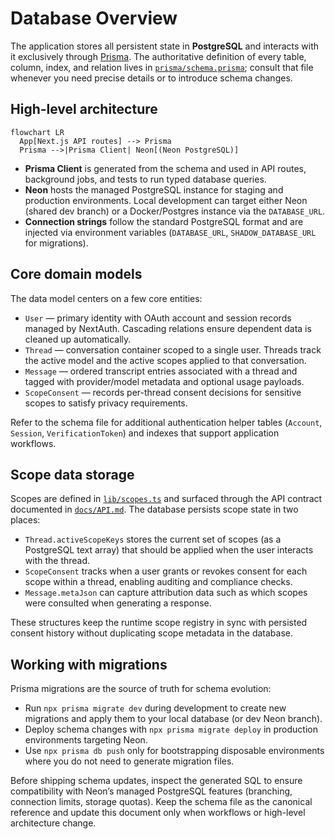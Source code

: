# Database Overview

The application stores all persistent state in **PostgreSQL** and interacts with it exclusively through [Prisma](https://www.prisma.io/). The authoritative definition of every table, column, index, and relation lives in [`prisma/schema.prisma`](../prisma/schema.prisma); consult that file whenever you need precise details or to introduce schema changes.

## High-level architecture

```mermaid
flowchart LR
  App[Next.js API routes] --> Prisma
  Prisma -->|Prisma Client| Neon[(Neon PostgreSQL)]
```

- **Prisma Client** is generated from the schema and used in API routes, background jobs, and tests to run typed database queries.
- **Neon** hosts the managed PostgreSQL instance for staging and production environments. Local development can target either Neon (shared dev branch) or a Docker/Postgres instance via the `DATABASE_URL`.
- **Connection strings** follow the standard PostgreSQL format and are injected via environment variables (`DATABASE_URL`, `SHADOW_DATABASE_URL` for migrations).

## Core domain models

The data model centers on a few core entities:

- `User` — primary identity with OAuth account and session records managed by NextAuth. Cascading relations ensure dependent data is cleaned up automatically.
- `Thread` — conversation container scoped to a single user. Threads track the active model and the active scopes applied to that conversation.
- `Message` — ordered transcript entries associated with a thread and tagged with provider/model metadata and optional usage payloads.
- `ScopeConsent` — records per-thread consent decisions for sensitive scopes to satisfy privacy requirements.

Refer to the schema file for additional authentication helper tables (`Account`, `Session`, `VerificationToken`) and indexes that support application workflows.

## Scope data storage

Scopes are defined in [`lib/scopes.ts`](../lib/scopes.ts) and surfaced through the API contract documented in [`docs/API.md`](./API.md). The database persists scope state in two places:

- `Thread.activeScopeKeys` stores the current set of scopes (as a PostgreSQL text array) that should be applied when the user interacts with the thread.
- `ScopeConsent` tracks when a user grants or revokes consent for each scope within a thread, enabling auditing and compliance checks.
- `Message.metaJson` can capture attribution data such as which scopes were consulted when generating a response.

These structures keep the runtime scope registry in sync with persisted consent history without duplicating scope metadata in the database.

## Working with migrations

Prisma migrations are the source of truth for schema evolution:

- Run `npx prisma migrate dev` during development to create new migrations and apply them to your local database (or dev Neon branch).
- Deploy schema changes with `npx prisma migrate deploy` in production environments targeting Neon.
- Use `npx prisma db push` only for bootstrapping disposable environments where you do not need to generate migration files.

Before shipping schema updates, inspect the generated SQL to ensure compatibility with Neon’s managed PostgreSQL features (branching, connection limits, storage quotas). Keep the schema file as the canonical reference and update this document only when workflows or high-level architecture change.
